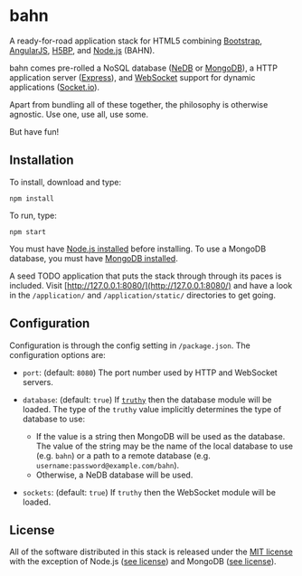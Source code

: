 bahn
====

A ready-for-road application stack for HTML5 combining [Bootstrap](http://getbootstrap.com), [AngularJS](https://angularjs.org/), [H5BP](http://html5boilerplate.com/), and [Node.js](http://nodejs.org/) (BAHN).

bahn comes pre-rolled a NoSQL database ([NeDB](https://github.com/louischatriot/nedb) or [MongoDB](http://www.mongodb.org/)), a HTTP application server ([Express](http://expressjs.com/)), and [WebSocket](http://www.html5rocks.com/en/tutorials/websockets/basics/) support for dynamic applications ([Socket.io](http://socket.io/)).

Apart from bundling all of these together, the philosophy is otherwise agnostic. Use one, use all, use some.

But have fun!

## Installation ##

To install, download and type:

    npm install
    
To run, type:

    npm start

You must have [Node.js installed](http://nodejs.org/download/) before installing. To use a MongoDB database, you must have [MongoDB installed](http://www.mongodb.org/downloads).

A seed TODO application that puts the stack through through its paces is included. Visit [http://127.0.0.1:8080/](http://127.0.0.1:8080/) and have a look in the `/application/` and `/application/static/` directories to get going.

## Configuration ##

Configuration is through the config setting in `/package.json`. The configuration options are:

- `port`: (default: `8080`) The port number used by HTTP and WebSocket servers.

- `database`: (default: `true`) If [`truthy`](http://docs.nodejitsu.com/articles/javascript-conventions/what-are-truthy-and-falsy-values) then the database module will be loaded. The type of the `truthy` value implicitly determines the type of database to use:

  - If the value is a string then MongoDB will be used as the database. The value of the string may be the name of the local database to use (e.g. `bahn`) or a path to a remote database (e.g. `username:password@example.com/bahn`).
  - Otherwise, a NeDB database will be used.
  
- `sockets`: (default: `true`) If `truthy` then the WebSocket module will be loaded.

## License ##

All of the software distributed in this stack is released under the [MIT license](http://opensource.org/licenses/MIT) with the exception of Node.js ([see license](https://raw.githubusercontent.com/joyent/node/v0.10.29/LICENSE)) and MongoDB ([see license](http://www.mongodb.org/about/licensing/)).
